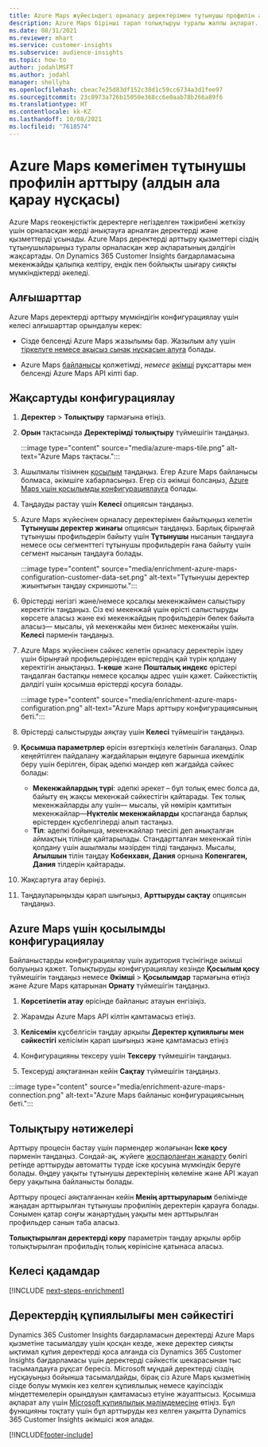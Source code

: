 ```yaml
---
title: Azure Maps жүйесіндегі орналасу деректерімен тұтынушы профилін арттыру
description: Azure Maps бірінші тарап толықтыруы туралы жалпы ақпарат.
ms.date: 08/31/2021
ms.reviewer: mhart
ms.service: customer-insights
ms.subservice: audience-insights
ms.topic: how-to
author: jodahlMSFT
ms.author: jodahl
manager: shellyha
ms.openlocfilehash: cbeac7e25d83df152c38d1c59cc6734a3d1fee97
ms.sourcegitcommit: 23c8973a726b15050e368cc6e0aab78b266a89f6
ms.translationtype: HT
ms.contentlocale: kk-KZ
ms.lasthandoff: 10/08/2021
ms.locfileid: "7618574"
---
```

# <a name="enrichment-of-customer-profiles-with-azure-maps-preview"></a>Azure Maps көмегімен тұтынушы профилін арттыру (алдын ала қарау нұсқасы)

Azure Maps геокеңістіктік деректерге негізделген тәжірибені жеткізу үшін орналасқан жерді анықтауға арналған деректерді және қызметтерді ұсынады. Azure Maps деректерді арттыру қызметтері сіздің тұтынушыларыңыз туралы орналасқан жер ақпаратының дәлдігін жақсартады. Ол Dynamics 365 Customer Insights бағдарламасына мекенжайды қалыпқа келтіру, ендік пен бойлықты шығару сияқты мүмкіндіктерді әкеледі.

## <a name="prerequisites"></a>Алғышарттар

Azure Maps деректерді арттыру мүмкіндігін конфигурациялау үшін келесі алғышарттар орындалуы керек:

- Сізде белсенді Azure Maps жазылымы бар. Жазылым алу үшін [тіркелуге немесе ақысыз сынақ нұсқасын алуға](https://azure.microsoft.com/services/azure-maps/) болады.

- Azure Maps [байланысы](connections.md) қолжетімді, *немесе* [әкімші](permissions.md#administrator) рұқсаттары мен белсенді Azure Maps API кілті бар.

## <a name="configure-the-enrichment"></a>Жақсартуды конфигурациялау

1. **Деректер** > **Толықтыру** тармағына өтіңіз. 

1. **Орын** тақтасында **Деректерімді толықтыру** түймешігін таңдаңыз.

   :::image type="content" source="media/azure-maps-tile.png" alt-text="Azure Maps тақтасы.":::

1. Ашылмалы тізімнен [қосылым](connections.md) таңдаңыз. Егер Azure Maps байланысы болмаса, әкімшіге хабарласыңыз. Егер сіз әкімші болсаңыз, [Azure Maps үшін қосылымды конфигурациялауға](#configure-the-connection-for-azure-maps) болады. 

1. Таңдауды растау үшін **Келесі** опциясын таңдаңыз.

1. Azure Maps жүйесінен орналасу деректерімен байытқыңыз келетін **Тұтынушы деректер жинағы** опциясын таңдаңыз. Барлық бірыңғай тұтынушы профильдерін байыту үшін **Тұтынушы** нысанын таңдауға немесе осы сегменттегі тұтынушы профильдерін ғана байыту үшін сегмент нысанын таңдауға болады.

    :::image type="content" source="media/enrichment-azure-maps-configuration-customer-data-set.png" alt-text="Тұтынушы деректер жиынтығын таңдау скриншоты.":::

1. Өрістерді негізгі және/немесе қосалқы мекенжаймен салыстыру керектігін таңдаңыз. Сіз екі мекенжай үшін өрісті салыстыруды көрсете аласыз және екі мекенжайдың профильдерін бөлек байыта аласыз&mdash; мысалы, үй мекенжайы мен бизнес мекенжайы үшін. **Келесі** пәрменін таңдаңыз.

1. Azure Maps жүйесінен сәйкес келетін орналасу деректерін іздеу үшін бірыңғай профильдеріңізден өрістердің қай түрін қолдану керектігін анықтаңыз. **1-көше** және **Пошталық индекс** өрістері таңдалған бастапқы немесе қосалқы адрес үшін қажет. Сәйкестіктің дәлдігі үшін қосымша өрістерді қосуға болады.

   :::image type="content" source="media/enrichment-azure-maps-configuration.png" alt-text="Azure Maps арттыру конфигурациясының беті.":::

1. Өрістерді салыстыруды аяқтау үшін **Келесі** түймешігін таңдаңыз.

1. **Қосымша параметрлер** өрісін өзгерткіңіз келетінін бағалаңыз. Олар кеңейтілген пайдалану жағдайларын өңдеуге барынша икемділік беру үшін берілген, бірақ әдепкі мәндер көп жағдайда сәйкес болады:
   - **Мекенжайлардың түрі**: әдепкі әрекет – бұл толық емес болса да, байыту ең жақсы мекенжай сәйкестігін қайтарады. Тек толық мекенжайларды алу үшін&mdash; мысалы, үй нөмірін қамтитын мекенжайлар&mdash;**Нүктелік мекенжайларды** қоспағанда барлық өрістерден құсбелгілерді алып тастаңыз. 
   - **Тіл**: әдепкі бойынша, мекенжайлар тиесілі деп анықталған аймақтың тілінде қайтарылады. Стандартталған мекенжай тілін қолдану үшін ашылмалы мәзірден тілді таңдаңыз. Мысалы, **Ағылшын** тілін таңдау **Кобенхавн, Дания** орнына **Копенгаген, Дания** тілдерін қайтарады.

1. Жақсартуға атау беріңіз.

1. Таңдауларыңызды қарап шығыңыз, **Арттыруды сақтау** опциясын таңдаңыз.

## <a name="configure-the-connection-for-azure-maps"></a>Azure Maps үшін қосылымды конфигурациялау

Байланыстарды конфигурациялау үшін аудитория түсінігінде әкімші болуыңыз қажет. Толықтыруды конфигурациялау кезінде **Қосылым қосу** түймешігін таңдаңыз немесе **Әкімші** > **Қосылымдар** тармағына өтіңіз және Azure Maps қатарынан **Орнату** түймешігін таңдаңыз.

1. **Көрсетілетін атау** өрісінде байланыс атауын енгізіңіз.

1. Жарамды Azure Maps API кілтін қамтамасыз етіңіз.

1. **Келісемін** құсбелгісін таңдау арқылы **Деректер құпиялығы мен сәйкестігі** келісімін қарап шығыңыз және қамтамасыз етіңіз

1. Конфигурацияны тексеру үшін **Тексеру** түймешігін таңдаңыз.

1. Тексеруді аяқтағаннан кейін **Сақтау** түймешігін таңдаңыз.

:::image type="content" source="media/enrichment-azure-maps-connection.png" alt-text="Azure Maps байланыс конфигурациясының беті.":::

## <a name="enrichment-results"></a>Толықтыру нәтижелері

Арттыру процесін бастау үшін пәрмендер жолағынан **Іске қосу** пәрменін таңдаңыз. Сондай-ақ, жүйеге [жоспарланған жаңарту](system.md#schedule-tab) бөлігі ретінде арттыруды автоматты түрде іске қосуына мүмкіндік беруге болады. Өңдеу уақыты тұтынушы деректерінің көлеміне және API жауап беру уақытына байланысты болады.

Арттыру процесі аяқталғаннан кейін **Менің арттыруларым** бөлімінде жаңадан арттырылған тұтынушы профилінің деректерін қарауға болады. Сонымен қатар соңғы жаңартудың уақыты мен арттырылған профильдер санын таба аласыз.

**Толықтырылған деректерді көру** параметрін таңдау арқылы әрбір толықтырылған профильдің толық көрінісіне қатынаса аласыз.

## <a name="next-steps"></a>Келесі қадамдар

[!INCLUDE [next-steps-enrichment](../includes/next-steps-enrichment.md)]

## <a name="data-privacy-and-compliance"></a>Деректердің құпиялылығы мен сәйкестігі

Dynamics 365 Customer Insights бағдарламасын деректерді Azure Maps қызметіне тасымалдау үшін қосқан кезде, жеке деректер сияқты ықтимал құпия деректерді қоса алғанда сіз Dynamics 365 Customer Insights бағдарламасы үшін деректерді сәйкестік шекарасынан тыс тасымалдауға рұқсат бересіз. Microsoft мұндай деректерді сіздің нұсқауыңыз бойынша тасымалдайды, бірақ сіз Azure Maps қызметінің сізде болуы мүмкін кез келген құпиялылық немесе қауіпсіздік міндеттемелерін орындауын қамтамасыз етуіне жауаптысыз. Қосымша ақпарат алу үшін [Microsoft құпиялылық мәлімдемесіне](https://go.microsoft.com/fwlink/?linkid=396732) өтіңіз.
Бұл функцияны тоқтату үшін бұл арттыруды кез келген уақытта Dynamics 365 Customer Insights әкімшісі жоя алады.

[!INCLUDE[footer-include](../includes/footer-banner.md)]
